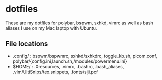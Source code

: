 # dotfiles
These are my dotfiles for polybar, bspwm, sxhkd, vimrc as well as bash aliases I use on my Mac laptop with Ubuntu.

## File locations
  - .config/ : bspwm/bspwmrc, sxhkd/sxhkdrc, toggle_kb.sh, picom.conf, polybar/{config.ini,launch.sh,/modules/powermenu.ini}
  - $HOME/ : .Xresources, .vimrc, .bashrc, .bash_aliases, .vim/UltiSnips/tex.snippets, .fonts/siji.pcf

